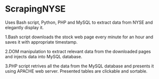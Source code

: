 # ScrapingNYSE
Uses Bash script, Python, PHP and MySQL to extract data from NYSE and elegantly display it.

1.Bash script downloads the stock web page every minute for an hour and saves it with appropriate timestamp.


2.DOM manipulation to extract relevant data from the downloaded pages and injects data into MySQL database.


3.PHP script retrives all the data from the MySQL database and presents it using APACHE web server. Presented tables are clickable and sortable.




